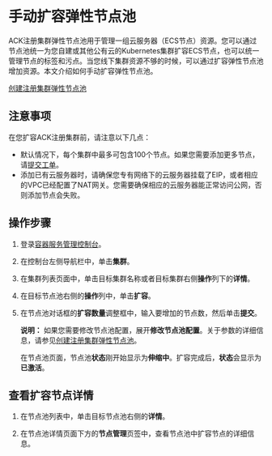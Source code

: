 # 手动扩容弹性节点池

ACK注册集群弹性节点池用于管理一组云服务器（ECS节点）资源。您可以通过节点池统一为您自建或其他公有云的Kubernetes集群扩容ECS节点，也可以统一管理节点的标签和污点。当您线下集群资源不够的时候，可以通过扩容弹性节点池增加资源。本文介绍如何手动扩容弹性节点池。

[创建注册集群弹性节点池](/intl.zh-CN/Kubernetes集群用户指南/多云混合云管理/弹性节点池/创建注册集群弹性节点池.md)

## 注意事项

在您扩容ACK注册集群前，请注意以下几点：

-   默认情况下，每个集群中最多可包含100个节点。如果您需要添加更多节点，请[提交工单](https://workorder-intl.console.aliyun.com/console.htm)。
-   添加已有云服务器时，请确保您专有网络下的云服务器挂载了EIP，或者相应的VPC已经配置了NAT网关。您需要确保相应的云服务器能正常访问公网，否则添加节点会失败。

## 操作步骤

1.  登录[容器服务管理控制台](https://cs.console.aliyun.com)。

2.  在控制台左侧导航栏中，单击**集群**。

3.  在集群列表页面中，单击目标集群名称或者目标集群右侧**操作**列下的**详情**。

4.  在目标节点池右侧的**操作**列中，单击**扩容**。

5.  在节点池对话框的**扩容数量**调整框中，输入要增加的节点数，然后单击**提交**。

    **说明：** 如果您需要修改节点池配置，展开**修改节点池配置**。关于参数的详细信息，请参见[创建注册集群弹性节点池](/intl.zh-CN/Kubernetes集群用户指南/多云混合云管理/弹性节点池/创建注册集群弹性节点池.md)。

    在节点池页面，节点池**状态**刚开始显示为**伸缩中**。扩容完成后，**状态**会显示为**已激活**。


## 查看扩容节点详情

1.  在节点池列表中，单击目标节点池右侧的**详情**。

2.  在节点池详情页面下方的**节点管理**页签中，查看节点池中扩容节点的详细信息。


